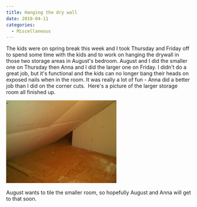 ```yaml
---
title: Hanging the dry wall
date: 2010-04-11
categories: 
  - Miscellaneous
---
```


The kids were on spring break this week and I took Thursday and Friday off to spend some time with the kids and to work on hanging the drywall in those two storage areas in August's bedroom. August and I did the smaller one on Thursday then Anna and I did the larger one on Friday. I didn't do a great job, but it's functional and the kids can no longer bang their heads on exposed nails when in the room. It was really a lot of fun - Anna did a better job than I did on the corner cuts.  Here's a picture of the larger storage room all finished up.

![](images/IMG00013-20100411-1405-300x225.jpg)

August wants to tile the smaller room, so hopefully August and Anna will get to that soon.
